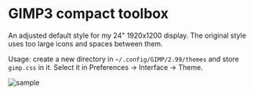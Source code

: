 # GIMP3 compact toolbox

An adjusted default style for my 24" 1920x1200 display. The original style uses too large icons and spaces between them.

Usage: create a new directory in ``~/.config/GIMP/2.99/themes`` and store ``gimp.css`` in it.
Select it in Preferences -> Interface -> Theme.

![sample](https://github.com/otula71/gimp3-compact-toolbox/blob/master/compact-toolbox.png?raw=true)
